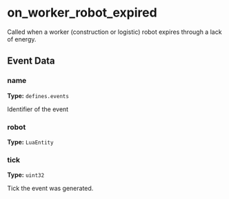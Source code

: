 # on_worker_robot_expired

Called when a worker (construction or logistic) robot expires through a lack of energy.

## Event Data

### name

**Type:** `defines.events`

Identifier of the event

### robot

**Type:** `LuaEntity`

### tick

**Type:** `uint32`

Tick the event was generated.

